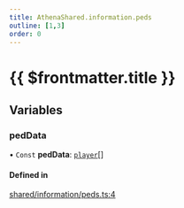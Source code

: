```yaml
---
title: AthenaShared.information.peds
outline: [1,3]
order: 0
---
```


# {{ $frontmatter.title }}


## Variables

### pedData

• `Const` **pedData**: [`player`](server_config.md#player)[]

#### Defined in

[shared/information/peds.ts:4](https://github.com/Stuyk/altv-athena/blob/b36eb29/src/core/shared/information/peds.ts#L4)
